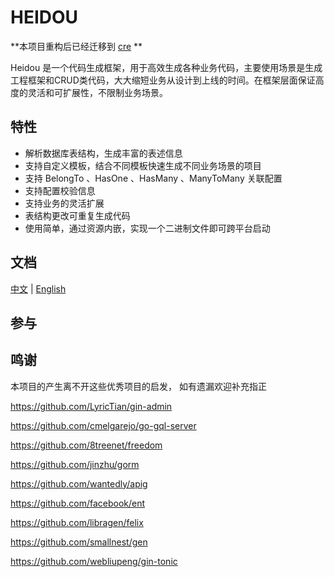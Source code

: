 # HEIDOU

**本项目重构后已经迁移到 [cre](https://github.com/ychengcloud/cre) **

Heidou 是一个代码生成框架，用于高效生成各种业务代码，主要使用场景是生成工程框架和CRUD类代码，大大缩短业务从设计到上线的时间。在框架层面保证高度的灵活和可扩展性，不限制业务场景。

## 特性

- 解析数据库表结构，生成丰富的表述信息
- 支持自定义模板，结合不同模板快速生成不同业务场景的项目
- 支持 BelongTo 、HasOne 、HasMany 、ManyToMany 关联配置
- 支持配置校验信息
- 支持业务的灵活扩展
- 表结构更改可重复生成代码
- 使用简单，通过资源内嵌，实现一个二进制文件即可跨平台启动

## 文档

[中文](https://docs.ycheng.pro/heidou/#/README) | [English](https://docs.ycheng.pro/heidou/#/en_US/README)

## 参与
## 鸣谢

本项目的产生离不开这些优秀项目的启发， 如有遗漏欢迎补充指正

https://github.com/LyricTian/gin-admin

https://github.com/cmelgarejo/go-gql-server

https://github.com/8treenet/freedom

https://github.com/jinzhu/gorm

https://github.com/wantedly/apig

https://github.com/facebook/ent

https://github.com/libragen/felix

https://github.com/smallnest/gen

https://github.com/webliupeng/gin-tonic